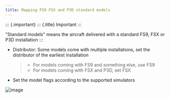 ```yaml
---
title: Mapping FS9 FSX and P3D standard models
---
```


::: {.important}
::: {.title}
Important
:::

\"Standard models\" means the aircraft delivered with a standard FS9,
FSX or P3D installation
:::

-   Distributor: Some models come with multiple installations, set the
    distributor of the earliest installation

    > -   For models coming with FS9 and something else, use FS9
    > -   For models coming with FSX and P3D, set FSX

-   Set the model flags according to the supported simulators

![image](http://img.swift-project.org/Set_FS_model_flags.png)
